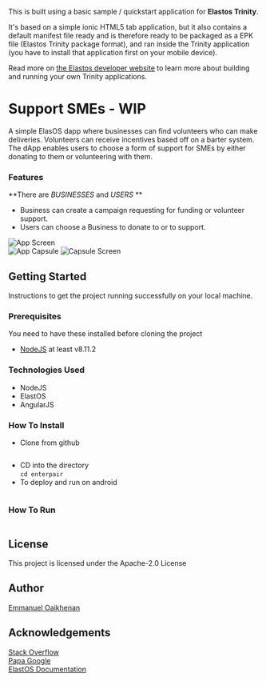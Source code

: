 This is built using a basic sample / quickstart application for **Elastos Trinity**. 

It's based on a simple ionic HTML5 tab application, but it also contains a default manifest file ready and is therefore 
ready to be packaged as a EPK file (Elastos Trinity package format), and ran inside the Trinity application (you have to 
install that application first on your mobile device).

Read more on [the Elastos developer website](https://developer.elastos.org) to learn more about building and running 
your own Trinity applications.


# Support SMEs - WIP
A simple ElasOS dapp where businesses can find volunteers who can make deliveries. Volunteers can receive incentives based off on a barter system.
The dApp enables users to choose a form of support for SMEs by either donating to them or volunteering with them.

### Features
**There are _BUSINESSES_ and _USERS_ **
* Business can create a campaign requesting for funding or  volunteer support.
* Users can choose a Business to donate to or to support.

![App Screen](smedAppscreen.png) <br /> ![App Capsule](appScreen1.png) ![Capsule Screen](capsuleScreen.png)


## Getting Started
Instructions to get the project running successfully on your local machine.

### Prerequisites
You need to have these installed before cloning the project
* [NodeJS](https://nodejs.org/en/download/) at least v8.11.2



### Technologies Used
* NodeJS
* ElastOS
* AngularJS

### How To Install
* Clone from github<br>
  ```git clone https://github.com/emmaodia/elasOS-supportSMES-dApp.git
  ```
* CD into the directory<br>
  ```cd enterpair```
* To deploy and run on android 
```$ trinity-cli run -p android --nodebug
```

### How To Run
  ```$ trinity-cli run -p android --nodebug
  ```


## License
This project is licensed under the Apache-2.0 License

## Author
[Emmanuel Oaikhenan](https://twitter.com/@emma_odia)

## Acknowledgements
[Stack Overflow](https://stackoverflow.com)<br>
[Papa Google](https://google.com)<br>
[ElastOS Documentation](https://stackoverflow.com)<br>